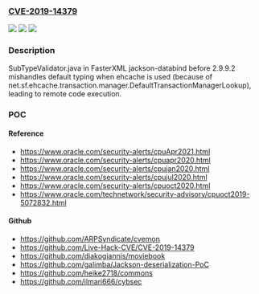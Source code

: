 ### [CVE-2019-14379](https://cve.mitre.org/cgi-bin/cvename.cgi?name=CVE-2019-14379)
![](https://img.shields.io/static/v1?label=Product&message=n%2Fa&color=blue)
![](https://img.shields.io/static/v1?label=Version&message=n%2Fa&color=blue)
![](https://img.shields.io/static/v1?label=Vulnerability&message=n%2Fa&color=brighgreen)

### Description

SubTypeValidator.java in FasterXML jackson-databind before 2.9.9.2 mishandles default typing when ehcache is used (because of net.sf.ehcache.transaction.manager.DefaultTransactionManagerLookup), leading to remote code execution.

### POC

#### Reference
- https://www.oracle.com/security-alerts/cpuApr2021.html
- https://www.oracle.com/security-alerts/cpuapr2020.html
- https://www.oracle.com/security-alerts/cpujan2020.html
- https://www.oracle.com/security-alerts/cpujul2020.html
- https://www.oracle.com/security-alerts/cpuoct2020.html
- https://www.oracle.com/technetwork/security-advisory/cpuoct2019-5072832.html

#### Github
- https://github.com/ARPSyndicate/cvemon
- https://github.com/Live-Hack-CVE/CVE-2019-14379
- https://github.com/diakogiannis/moviebook
- https://github.com/galimba/Jackson-deserialization-PoC
- https://github.com/heike2718/commons
- https://github.com/ilmari666/cybsec

